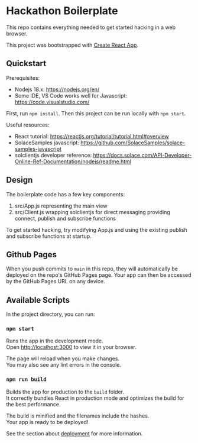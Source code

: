 # Hackathon Boilerplate

This repo contains everything needed to get started hacking in a web browser.

This project was bootstrapped with [Create React App](https://github.com/facebook/create-react-app).

## Quickstart

Prerequisites:
- Nodejs 18.x: https://nodejs.org/en/
- Some IDE, VS Code works well for Javascript: https://code.visualstudio.com/

First, run `npm install`. Then this project can be run locally with `npm start`.

Useful resources:
- React tutorial: https://reactjs.org/tutorial/tutorial.html#overview
- SolaceSamples javascript: https://github.com/SolaceSamples/solace-samples-javascript
- solclientjs developer reference: https://docs.solace.com/API-Developer-Online-Ref-Documentation/nodejs/readme.html

## Design
The boilerplate code has a few key components:
1. src/App.js representing the main view
2. src/Client.js wrapping solclientjs for direct messaging providing connect, publish and subscribe functions

To get started hacking, try modifying App.js and using the existing publish and subscribe functions at startup.

## Github Pages

When you push commits to `main` in this repo, they will automatically be deployed on the repo's GitHub Pages page.
Your app can then be accessed by the GitHub Pages URL on any device.

## Available Scripts

In the project directory, you can run:

### `npm start`

Runs the app in the development mode.\
Open [http://localhost:3000](http://localhost:3000) to view it in your browser.

The page will reload when you make changes.\
You may also see any lint errors in the console.

### `npm run build`

Builds the app for production to the `build` folder.\
It correctly bundles React in production mode and optimizes the build for the best performance.

The build is minified and the filenames include the hashes.\
Your app is ready to be deployed!

See the section about [deployment](https://facebook.github.io/create-react-app/docs/deployment) for more information.

